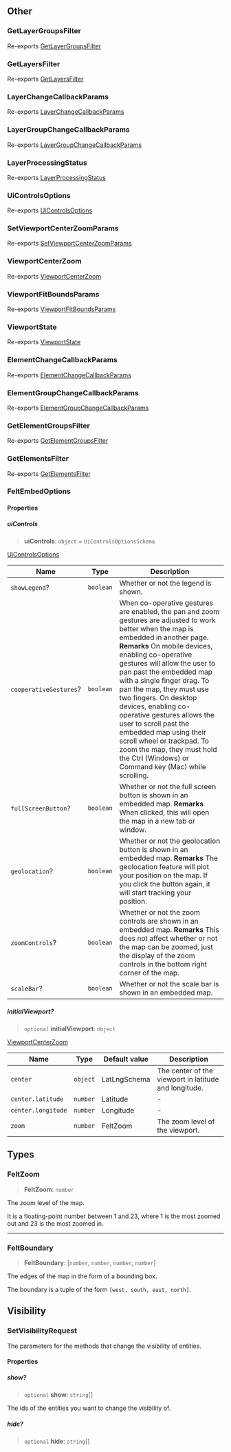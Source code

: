 ## Other

### GetLayerGroupsFilter

Re-exports [GetLayerGroupsFilter](Layers.md#getlayergroupsfilter)

### GetLayersFilter

Re-exports [GetLayersFilter](Layers.md#getlayersfilter)

### LayerChangeCallbackParams

Re-exports [LayerChangeCallbackParams](Layers.md#layerchangecallbackparams)

### LayerGroupChangeCallbackParams

Re-exports [LayerGroupChangeCallbackParams](Layers.md#layergroupchangecallbackparams)

### LayerProcessingStatus

Re-exports [LayerProcessingStatus](Layers.md#layerprocessingstatus)

### UiControlsOptions

Re-exports [UiControlsOptions](UI.md#uicontrolsoptions)

### SetViewportCenterZoomParams

Re-exports [SetViewportCenterZoomParams](Viewport.md#setviewportcenterzoomparams)

### ViewportCenterZoom

Re-exports [ViewportCenterZoom](Viewport.md#viewportcenterzoom)

### ViewportFitBoundsParams

Re-exports [ViewportFitBoundsParams](Viewport.md#viewportfitboundsparams)

### ViewportState

Re-exports [ViewportState](Viewport.md#viewportstate)

### ElementChangeCallbackParams

Re-exports [ElementChangeCallbackParams](Elements.md#elementchangecallbackparams)

### ElementGroupChangeCallbackParams

Re-exports [ElementGroupChangeCallbackParams](Elements.md#elementgroupchangecallbackparams)

### GetElementGroupsFilter

Re-exports [GetElementGroupsFilter](Elements.md#getelementgroupsfilter)

### GetElementsFilter

Re-exports [GetElementsFilter](Elements.md#getelementsfilter)

### FeltEmbedOptions

#### Properties

##### uiControls

> **uiControls**: `object` = `UiControlsOptionsSchema`

[UiControlsOptions](UI.md#uicontrolsoptions)

| Name                   | Type      | Description                                                                                                                                                                                                                                                                                                                                                                                                                                                                                                                                                    |
| ---------------------- | --------- | -------------------------------------------------------------------------------------------------------------------------------------------------------------------------------------------------------------------------------------------------------------------------------------------------------------------------------------------------------------------------------------------------------------------------------------------------------------------------------------------------------------------------------------------------------------- |
| `showLegend`?          | `boolean` | Whether or not the legend is shown.                                                                                                                                                                                                                                                                                                                                                                                                                                                                                                                            |
| `cooperativeGestures`? | `boolean` | When co-operative gestures are enabled, the pan and zoom gestures are adjusted to work better when the map is embedded in another page. **Remarks** On mobile devices, enabling co-operative gestures will allow the user to pan past the embedded map with a single finger drag. To pan the map, they must use two fingers. On desktop devices, enabling co-operative gestures allows the user to scroll past the embedded map using their scroll wheel or trackpad. To zoom the map, they must hold the Ctrl (Windows) or Command key (Mac) while scrolling. |
| `fullScreenButton`?    | `boolean` | Whether or not the full screen button is shown in an embedded map. **Remarks** When clicked, this will open the map in a new tab or window.                                                                                                                                                                                                                                                                                                                                                                                                                    |
| `geolocation`?         | `boolean` | Whether or not the geolocation button is shown in an embedded map. **Remarks** The geolocation feature will plot your position on the map. If you click the button again, it will start tracking your position.                                                                                                                                                                                                                                                                                                                                                |
| `zoomControls`?        | `boolean` | Whether or not the zoom controls are shown in an embedded map. **Remarks** This does not affect whether or not the map can be zoomed, just the display of the zoom controls in the bottom right corner of the map.                                                                                                                                                                                                                                                                                                                                             |
| `scaleBar`?            | `boolean` | Whether or not the scale bar is shown in an embedded map.                                                                                                                                                                                                                                                                                                                                                                                                                                                                                                      |

##### initialViewport?

> `optional` **initialViewport**: `object`

[ViewportCenterZoom](Viewport.md#viewportcenterzoom)

| Name               | Type     | Default value | Description                                           |
| ------------------ | -------- | ------------- | ----------------------------------------------------- |
| `center`           | `object` | LatLngSchema  | The center of the viewport in latitude and longitude. |
| `center.latitude`  | `number` | Latitude      | -                                                     |
| `center.longitude` | `number` | Longitude     | -                                                     |
| `zoom`             | `number` | FeltZoom      | The zoom level of the viewport.                       |

## Types

### FeltZoom

> **FeltZoom**: `number`

The zoom level of the map.

It is a floating-point number between 1 and 23, where 1 is the most
zoomed out and 23 is the most zoomed in.

***

### FeltBoundary

> **FeltBoundary**: \[`number`, `number`, `number`, `number`]

The edges of the map in the form of a bounding box.

The boundary is a tuple of the form `[west, south, east, north]`.

## Visibility

### SetVisibilityRequest

The parameters for the methods that change the visibility of entities.

#### Properties

##### show?

> `optional` **show**: `string`\[]

The ids of the entities you want to change the visibility of.

##### hide?

> `optional` **hide**: `string`\[]
